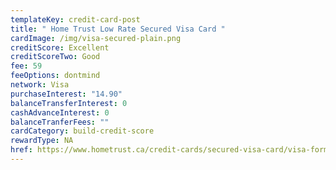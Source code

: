```yaml
---
templateKey: credit-card-post
title: " Home Trust Low Rate Secured Visa Card "
cardImage: /img/visa-secured-plain.png
creditScore: Excellent
creditScoreTwo: Good
fee: 59
feeOptions: dontmind
network: Visa
purchaseInterest: "14.90"
balanceTransferInterest: 0
cashAdvanceInterest: 0
balanceTranferFees: ""
cardCategory: build-credit-score
rewardType: NA
href: https://www.hometrust.ca/credit-cards/secured-visa-card/visa-form/?product=lowrate&referrer=2241355
---
```

